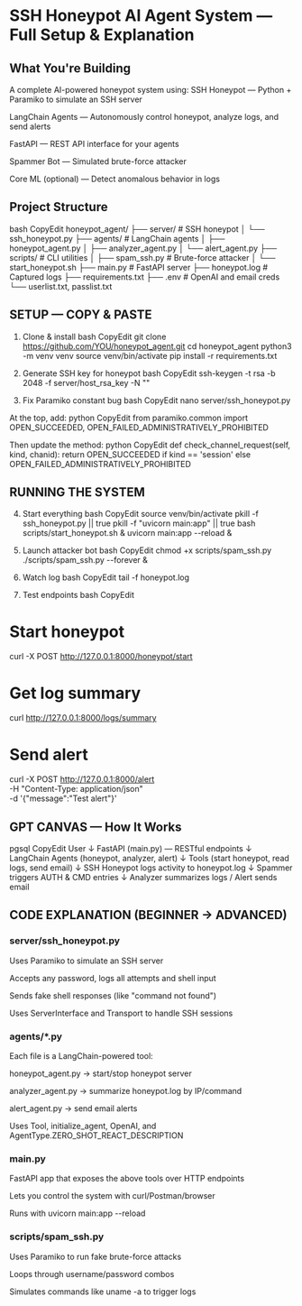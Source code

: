 # SSH Honeypot AI Agent System — Full Setup & Explanation

## What You're Building
A complete AI-powered honeypot system using:
SSH Honeypot — Python + Paramiko to simulate an SSH server


LangChain Agents — Autonomously control honeypot, analyze logs, and send alerts


FastAPI — REST API interface for your agents


Spammer Bot — Simulated brute-force attacker


Core ML (optional) — Detect anomalous behavior in logs



## Project Structure
bash
CopyEdit
honeypot_agent/
├── server/                # SSH honeypot
│   └── ssh_honeypot.py
├── agents/                # LangChain agents
│   ├── honeypot_agent.py
│   ├── analyzer_agent.py
│   └── alert_agent.py
├── scripts/               # CLI utilities
│   ├── spam_ssh.py        # Brute-force attacker
│   └── start_honeypot.sh
├── main.py                # FastAPI server
├── honeypot.log           # Captured logs
├── requirements.txt
├── .env                   # OpenAI and email creds
└── userlist.txt, passlist.txt


## SETUP — COPY & PASTE
1. Clone & install
bash
CopyEdit
git clone https://github.com/YOU/honeypot_agent.git
cd honeypot_agent
python3 -m venv venv
source venv/bin/activate
pip install -r requirements.txt

2. Generate SSH key for honeypot
bash
CopyEdit
ssh-keygen -t rsa -b 2048 -f server/host_rsa_key -N ""


3. Fix Paramiko constant bug
bash
CopyEdit
nano server/ssh_honeypot.py

At the top, add:
python
CopyEdit
from paramiko.common import OPEN_SUCCEEDED, OPEN_FAILED_ADMINISTRATIVELY_PROHIBITED

Then update the method:
python
CopyEdit
def check_channel_request(self, kind, chanid):
    return OPEN_SUCCEEDED if kind == 'session' else OPEN_FAILED_ADMINISTRATIVELY_PROHIBITED


## RUNNING THE SYSTEM
4. Start everything
bash
CopyEdit
source venv/bin/activate
pkill -f ssh_honeypot.py || true
pkill -f "uvicorn main:app" || true
bash scripts/start_honeypot.sh &
uvicorn main:app --reload &

5. Launch attacker bot
bash
CopyEdit
chmod +x scripts/spam_ssh.py
./scripts/spam_ssh.py --forever &

6. Watch log
bash
CopyEdit
tail -f honeypot.log

7. Test endpoints
bash
CopyEdit
# Start honeypot
curl -X POST http://127.0.0.1:8000/honeypot/start

# Get log summary
curl http://127.0.0.1:8000/logs/summary

# Send alert
curl -X POST http://127.0.0.1:8000/alert \
  -H "Content-Type: application/json" \
  -d '{"message":"Test alert"}'


## GPT CANVAS — How It Works
pgsql
CopyEdit
User
   ↓
FastAPI (main.py) — RESTful endpoints
   ↓
LangChain Agents (honeypot, analyzer, alert)
   ↓
Tools (start honeypot, read logs, send email)
   ↓
SSH Honeypot logs activity to honeypot.log
   ↓
Spammer triggers AUTH & CMD entries
   ↓
Analyzer summarizes logs / Alert sends email


## CODE EXPLANATION (BEGINNER → ADVANCED)
### server/ssh_honeypot.py
Uses Paramiko to simulate an SSH server


Accepts any password, logs all attempts and shell input


Sends fake shell responses (like "command not found")


Uses ServerInterface and Transport to handle SSH sessions



### agents/*.py
Each file is a LangChain-powered tool:


honeypot_agent.py → start/stop honeypot server


analyzer_agent.py → summarize honeypot.log by IP/command


alert_agent.py → send email alerts


Uses Tool, initialize_agent, OpenAI, and AgentType.ZERO_SHOT_REACT_DESCRIPTION



### main.py
FastAPI app that exposes the above tools over HTTP endpoints


Lets you control the system with curl/Postman/browser


Runs with uvicorn main:app --reload



### scripts/spam_ssh.py
Uses Paramiko to run fake brute-force attacks


Loops through username/password combos


Simulates commands like uname -a to trigger logs

